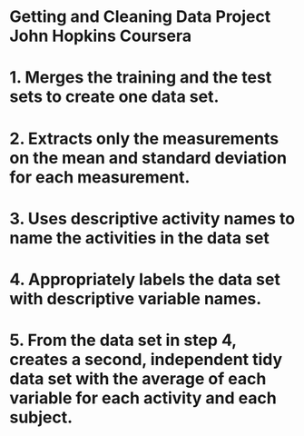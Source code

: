 # Getting and Cleaning Data Project John Hopkins Coursera

# 1. Merges the training and the test sets to create one data set.
# 2. Extracts only the measurements on the mean and standard deviation for each measurement.
# 3. Uses descriptive activity names to name the activities in the data set
# 4. Appropriately labels the data set with descriptive variable names.
# 5. From the data set in step 4, creates a second, independent tidy data set with the average of each variable for each activity and each subject.

